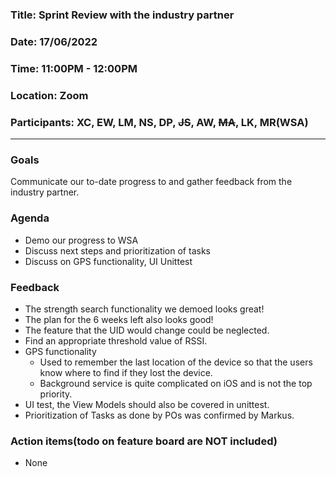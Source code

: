 ### Title: Sprint Review with the industry partner
### Date: 17/06/2022  
### Time: 11:00PM - 12:00PM  
### Location: Zoom
### Participants: XC, EW, LM, NS, DP, ~~JS~~, AW, ~~MA~~, LK, MR(WSA)

---
### Goals
Communicate our to-date progress to and gather feedback from the industry partner. 

### Agenda
- Demo our progress to WSA
- Discuss next steps and prioritization of tasks
- Discuss on GPS functionality, UI Unittest


### Feedback
- The strength search functionality we demoed looks great! 
- The plan for the 6 weeks left also looks good!
- The feature that the UID would change could be neglected. 
- Find an appropriate threshold value of RSSI.
- GPS functionality
  - Used to remember the last location of the device so that the users know where to find if they lost the device.
  - Background service is quite complicated on iOS and is not the top priority. 
- UI test, the View Models should also be covered in unittest.
- Prioritization of Tasks as done by POs was confirmed by Markus.

### Action items(todo on feature board are NOT included)
- None

